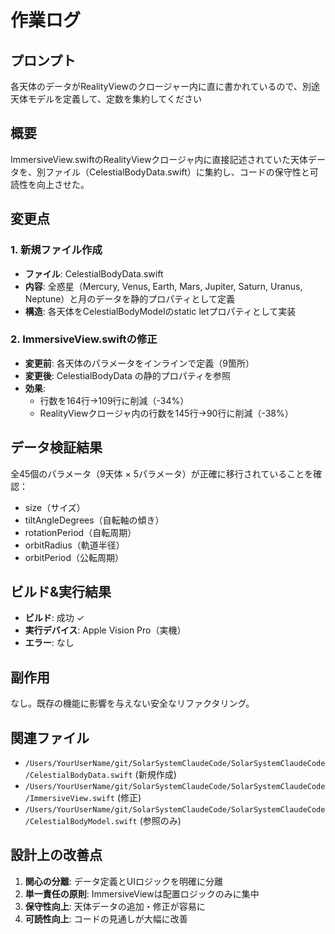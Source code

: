 # 作業ログ

## プロンプト
各天体のデータがRealityViewのクロージャー内に直に書かれているので、別途天体モデルを定義して、定数を集約してください

## 概要
ImmersiveView.swiftのRealityViewクロージャ内に直接記述されていた天体データを、別ファイル（CelestialBodyData.swift）に集約し、コードの保守性と可読性を向上させた。

## 変更点

### 1. 新規ファイル作成
- **ファイル**: CelestialBodyData.swift
- **内容**: 全惑星（Mercury, Venus, Earth, Mars, Jupiter, Saturn, Uranus, Neptune）と月のデータを静的プロパティとして定義
- **構造**: 各天体をCelestialBodyModelのstatic letプロパティとして実装

### 2. ImmersiveView.swiftの修正
- **変更前**: 各天体のパラメータをインラインで定義（9箇所）
- **変更後**: CelestialBodyData の静的プロパティを参照
- **効果**:
  - 行数を164行→109行に削減（-34%）
  - RealityViewクロージャ内の行数を145行→90行に削減（-38%）

## データ検証結果
全45個のパラメータ（9天体 × 5パラメータ）が正確に移行されていることを確認：
- size（サイズ）
- tiltAngleDegrees（自転軸の傾き）
- rotationPeriod（自転周期）
- orbitRadius（軌道半径）
- orbitPeriod（公転周期）

## ビルド&実行結果
- **ビルド**: 成功 ✓
- **実行デバイス**: Apple Vision Pro（実機）
- **エラー**: なし

## 副作用
なし。既存の機能に影響を与えない安全なリファクタリング。

## 関連ファイル
- `/Users/YourUserName/git/SolarSystemClaudeCode/SolarSystemClaudeCode/CelestialBodyData.swift` (新規作成)
- `/Users/YourUserName/git/SolarSystemClaudeCode/SolarSystemClaudeCode/ImmersiveView.swift` (修正)
- `/Users/YourUserName/git/SolarSystemClaudeCode/SolarSystemClaudeCode/CelestialBodyModel.swift` (参照のみ)

## 設計上の改善点
1. **関心の分離**: データ定義とUIロジックを明確に分離
2. **単一責任の原則**: ImmersiveViewは配置ロジックのみに集中
3. **保守性向上**: 天体データの追加・修正が容易に
4. **可読性向上**: コードの見通しが大幅に改善
